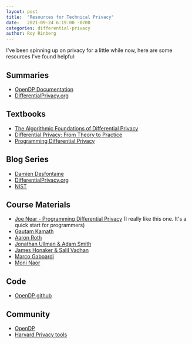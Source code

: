 ```yaml
---
layout: post
title:  "Resources for Technical Privacy"
date:   2021-09-24 6:19:00 -0700
categories: differential-privacy  
author: Roy Rinberg
---
```


I've been spinning up on privacy for a little while now, here are some resources I've found helpful:

## Summaries
    
- [OpenDP Documentation](https://docs.opendp.org/en/stable/resources/index.html)
- [DifferentialPrivacy.org](https://differentialprivacy.org/resources/)

## Textbooks

- [The Algorithmic Foundations of Differential Privacy](https://www.cis.upenn.edu/~aaroth/Papers/privacybook.pdf)
- [Differential Privacy: From Theory to Practice](https://ieeexplore.ieee.org/document/7731575)
- [Programming Differential Privacy](https://programming-dp.com/)

## Blog Series

- [Damien Desfontaine](https://desfontain.es/privacy/differential-privacy-reading-list.html)
- [DifferentialPrivacy.org](https://differentialprivacy.org/)
- [NIST](https://www.nist.gov/itl/applied-cybersecurity/privacy-engineering/collaboration-space/focus-areas/de-id/dp-blog)

## Course Materials

- [Joe Near - Programming Differential Privacy](https://jnear.github.io/cs211-data-privacy/) (I really like this one. It's a quick start for programmers)
- [Gautam Kamath](http://www.gautamkamath.com/CS860-fa2020.html)
- [Aaron Roth](https://www.cis.upenn.edu/~aaroth/courses/privacyF11.html)
- [Jonathan Ullman & Adam Smith](https://dpcourse.github.io/)
- [James Honaker & Salil Vadhan](http://people.seas.harvard.edu/~salil/cs208/spring19/)
- [Marco Gaboardi](http://cs-people.bu.edu/gaboardi/teaching/CSE660-fall17.html)
- [Moni Naor](https://www.wisdom.weizmann.ac.il/~naor/COURSE/foundations_of_privacy.html)

## Code

- [OpenDP github](https://github.com/opendp)

## Community
- [OpenDP](https://opendp.org/)
- [Harvard Privacy tools](https://privacytools.seas.harvard.edu/)